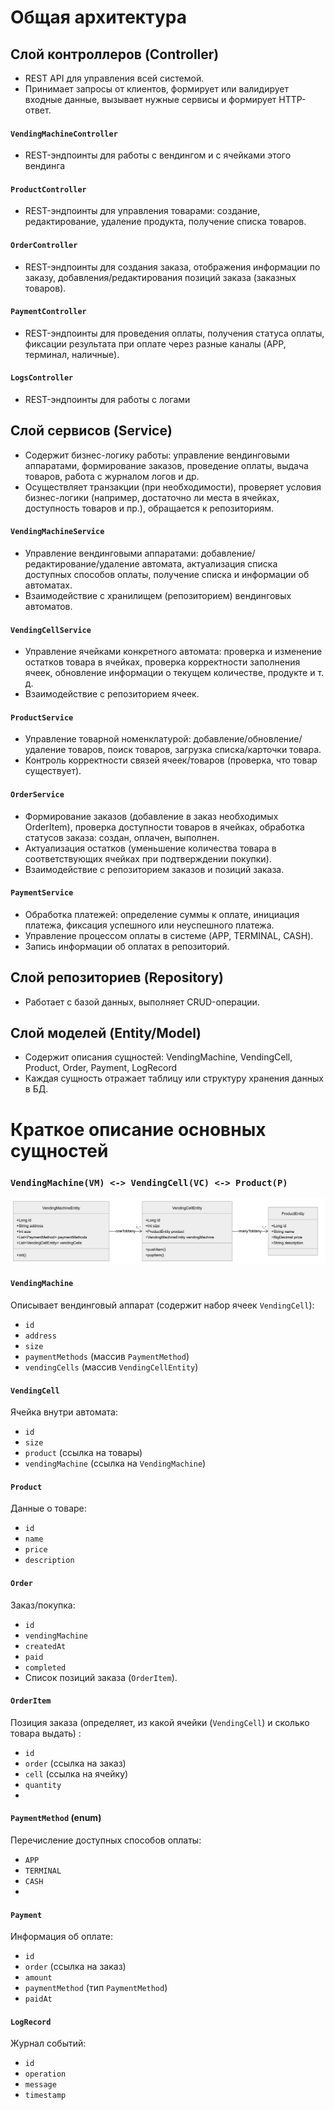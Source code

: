 # Общая архитектура

## Слой контроллеров (Controller)

- REST API для управления всей системой.
- Принимает запросы от клиентов, формирует или валидирует входные данные, вызывает нужные сервисы и формирует HTTP-ответ.

#### `VendingMachineController`
- REST-эндпоинты для работы с вендингом и с ячейками этого вендинга

#### `ProductController`
- REST-эндпоинты для управления товарами: создание, редактирование, удаление продукта, получение списка товаров.

#### `OrderController`
- REST-эндпоинты для создания заказа, отображения информации по заказу, добавления/редактирования позиций заказа (заказных товаров).

#### `PaymentController`
- REST-эндпоинты для проведения оплаты, получения статуса оплаты, фиксации результата при оплате через разные каналы (APP, терминал, наличные).

#### `LogsController`
- REST-эндпоинты для работы с логами

## Слой сервисов (Service)

- Содержит бизнес-логику работы: управление вендинговыми аппаратами, формирование заказов, проведение оплаты, выдача товаров, работа с журналом логов и др.
- Осуществляет транзакции (при необходимости), проверяет условия бизнес-логики (например, достаточно ли места в ячейках, доступность товаров и пр.), обращается к репозиториям.

#### `VendingMachineService`
- Управление вендинговыми аппаратами: добавление/редактирование/удаление автомата, актуализация списка доступных способов оплаты, получение списка и информации об автоматах.
- Взаимодействие с хранилищем (репозиторием) вендинговых автоматов.

#### `VendingCellService`
- Управление ячейками конкретного автомата: проверка и изменение остатков товара в ячейках, проверка корректности заполнения ячеек, обновление информации о текущем количестве, продукте и т. д.
- Взаимодействие с репозиторием ячеек.

#### `ProductService`
- Управление товарной номенклатурой: добавление/обновление/удаление товаров, поиск товаров, загрузка списка/карточки товара.
- Контроль корректности связей ячеек/товаров (проверка, что товар существует).

#### `OrderService`
- Формирование заказов (добавление в заказ необходимых OrderItem), проверка доступности товаров в ячейках, обработка статусов заказа: создан, оплачен, выполнен.
- Актуализация остатков (уменьшение количества товара в соответствующих ячейках при подтверждении покупки).
- Взаимодействие с репозиторием заказов и позиций заказа.

#### `PaymentService`
- Обработка платежей: определение суммы к оплате, инициация платежа, фиксация успешного или неуспешного платежа.
- Управление процессом оплаты в системе (APP, TERMINAL, CASH).
- Запись информации об оплатах в репозиторий.

## Слой репозиториев (Repository)

- Работает с базой данных, выполняет CRUD-операции.

## Слой моделей (Entity/Model)

- Содержит описания сущностей: VendingMachine, VendingCell, Product, Order, Payment, LogRecord
- Каждая сущность отражает таблицу или структуру хранения данных в БД.

# Краткое описание основных сущностей
### `VendingMachine(VM) <-> VendingCell(VC) <-> Product(P)`
![UML для вендинга и товарных сущностей](assets/images/UML/VM-VC-P.png)

#### `VendingMachine`
Описывает вендинговый аппарат (cодержит набор ячеек `VendingCell`):
- `id`
- `address`
- `size`
- `paymentMethods` (массив `PaymentMethod`)
- `vendingCells` (массив `VendingCellEntity`)

#### `VendingCell`
Ячейка внутри автомата:
- `id`
- `size`
- `product` (ссылка на товары)
- `vendingMachine` (ссылка на `VendingMachine`)
  
#### `Product`
Данные о товаре:
- `id`
- `name`
- `price`
- `description`

#### `Order`
Заказ/покупка:
- `id`
- `vendingMachine`
- `createdAt`
- `paid`
- `completed`
- Список позиций заказа (`OrderItem`).

#### `OrderItem`
Позиция заказа (определяет, из какой ячейки (`VendingCell`) и сколько товара выдать) :
- `id`
- `order` (ссылка на заказ)
- `cell` (ссылка на ячейку)
- `quantity`
- 
#### `PaymentMethod` (enum)
Перечисление доступных способов оплаты:
- `APP`
- `TERMINAL`
- `CASH`
- 
#### `Payment`
Информация об оплате:
- `id`
- `order` (ссылка на заказ)
- `amount`
- `paymentMethod` (тип `PaymentMethod`)
- `paidAt`

#### `LogRecord`
Журнал событий:
- `id`
- `operation`
- `message`
- `timestamp`
